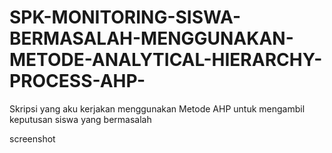 # SPK-MONITORING-SISWA-BERMASALAH-MENGGUNAKAN-METODE-ANALYTICAL-HIERARCHY-PROCESS-AHP-
Skripsi yang aku kerjakan menggunakan Metode  AHP untuk mengambil keputusan siswa yang bermasalah

screenshot 
<image scr="https://drive.google.com/open?id=1MuKw8IsEz81T3T60Bi1YonmfE7AOrvx1"/>
